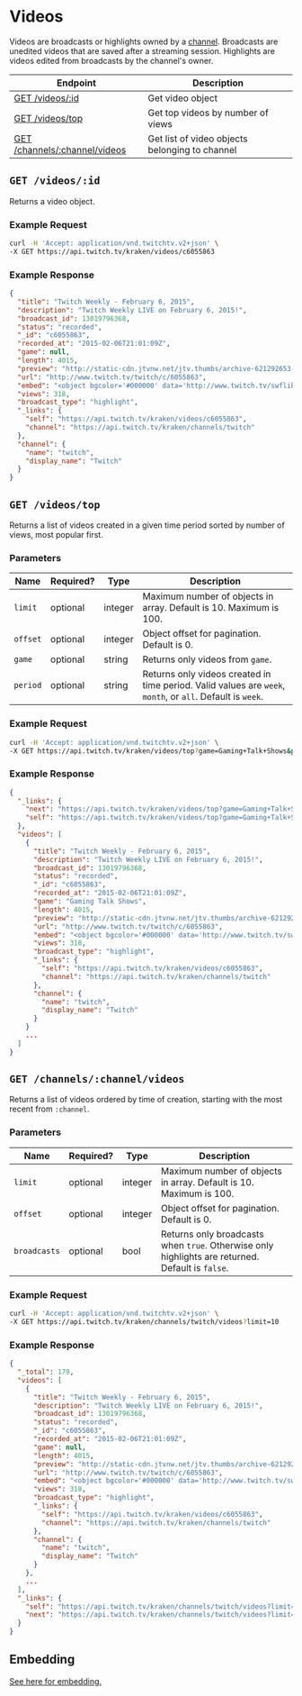 # Videos

Videos are broadcasts or highlights owned by a [channel][channels]. Broadcasts are unedited videos that are saved after a streaming session. Highlights are videos edited from broadcasts by the channel's owner.

| Endpoint | Description |
| ---- | --------------- |
| [GET /videos/:id](/v2_resources/videos.md#get-videosid) | Get video object|
| [GET /videos/top](/v2_resources/videos.md#get-videostop) | Get top videos by number of views |
| [GET /channels/:channel/videos](/v2_resources/videos.md#get-channelschannelvideos) | Get list of video objects belonging to channel |

[channels]: /v2_resources/channels.md

## `GET /videos/:id`

Returns a video object.

### Example Request

```bash
curl -H 'Accept: application/vnd.twitchtv.v2+json' \
-X GET https://api.twitch.tv/kraken/videos/c6055863
```

### Example Response

```json
{
  "title": "Twitch Weekly - February 6, 2015",
  "description": "Twitch Weekly LIVE on February 6, 2015!",
  "broadcast_id": 13019796368,
  "status": "recorded",
  "_id": "c6055863",
  "recorded_at": "2015-02-06T21:01:09Z",
  "game": null,
  "length": 4015,
  "preview": "http://static-cdn.jtvnw.net/jtv.thumbs/archive-621292653-320x240.jpg",
  "url": "http://www.twitch.tv/twitch/c/6055863",
  "embed": "<object bgcolor='#000000' data='http://www.twitch.tv/swflibs/TwitchPlayer.swf' height='300' id='clip_embed_player_flash' type='application/x-shockwave-flash' width='400'>\n<param name='movie' value='http://www.twitch.tv/swflibs/TwitchPlayer.swf' />\n<param name='allowScriptAccess' value='always' />\n<param name='allowNetworking' value='all' />\n<param name='allowFullScreen' value='true' />\n<param name='flashvars' value='title=Twitch%2BWeekly%2B-%2BFebruary%2B6%252C%2B2015&amp;channel=twitch&amp;auto_play=false&amp;start_volume=25&amp;videoId=c6055863' />\n</object>\n",
  "views": 318,
  "broadcast_type": "highlight",
  "_links": {
    "self": "https://api.twitch.tv/kraken/videos/c6055863",
    "channel": "https://api.twitch.tv/kraken/channels/twitch"
  },
  "channel": {
    "name": "twitch",
    "display_name": "Twitch"
  }
}
```

## `GET /videos/top`

Returns a list of videos created in a given time period sorted by number of views, most popular first.

### Parameters

<table>
    <thead>
        <tr>
            <th>Name</th>
            <th>Required?</th>
            <th width="50">Type</th>
            <th width=100%>Description</th>
        </tr>
    </thead>
    <tbody>
        <tr>
            <td><code>limit</code></td>
            <td>optional</td>
            <td>integer</td>
            <td>Maximum number of objects in array. Default is 10. Maximum is 100.</td>
        </tr>
        <tr>
            <td><code>offset</code></td>
            <td>optional</td>
            <td>integer</td>
            <td>Object offset for pagination. Default is 0.</td>
        </tr>
        <tr>
            <td><code>game</code></td>
            <td>optional</td>
            <td>string</td>
            <td>Returns only videos from <code>game</code>.</td>
        </tr>
        <tr>
            <td><code>period</code></td>
            <td>optional</td>
            <td>string</td>
            <td>Returns only videos created in time period. Valid values are <code>week</code>, <code>month</code>, or <code>all</code>. Default is <code>week</code>.</td>
        </tr>
    </tbody>
</table>

### Example Request

```bash
curl -H 'Accept: application/vnd.twitchtv.v2+json' \
-X GET https://api.twitch.tv/kraken/videos/top?game=Gaming+Talk+Shows&period=month
```

### Example Response

```json
{
  "_links": {
    "next": "https://api.twitch.tv/kraken/videos/top?game=Gaming+Talk+Shows&limit=10&offset=10&period=month",
    "self": "https://api.twitch.tv/kraken/videos/top?game=Gaming+Talk+Shows&limit=10&offset=0&period=month"
  },
  "videos": [
    {
      "title": "Twitch Weekly - February 6, 2015",
      "description": "Twitch Weekly LIVE on February 6, 2015!",
      "broadcast_id": 13019796368,
      "status": "recorded",
      "_id": "c6055863",
      "recorded_at": "2015-02-06T21:01:09Z",
      "game": "Gaming Talk Shows",
      "length": 4015,
      "preview": "http://static-cdn.jtvnw.net/jtv.thumbs/archive-621292653-320x240.jpg",
      "url": "http://www.twitch.tv/twitch/c/6055863",
      "embed": "<object bgcolor='#000000' data='http://www.twitch.tv/swflibs/TwitchPlayer.swf' height='300' id='clip_embed_player_flash' type='application/x-shockwave-flash' width='400'>\n<param name='movie' value='http://www.twitch.tv/swflibs/TwitchPlayer.swf' />\n<param name='allowScriptAccess' value='always' />\n<param name='allowNetworking' value='all' />\n<param name='allowFullScreen' value='true' />\n<param name='flashvars' value='title=Twitch%2BWeekly%2B-%2BFebruary%2B6%252C%2B2015&amp;channel=twitch&amp;auto_play=false&amp;start_volume=25&amp;videoId=c6055863' />\n</object>\n",
      "views": 318,
      "broadcast_type": "highlight",
      "_links": {
        "self": "https://api.twitch.tv/kraken/videos/c6055863",
        "channel": "https://api.twitch.tv/kraken/channels/twitch"
      },
      "channel": {
        "name": "twitch",
        "display_name": "Twitch"
      }
    }
    ...
  ]
}
```

## `GET /channels/:channel/videos`

Returns a list of videos ordered by time of creation, starting with the most recent from `:channel`.

### Parameters

<table>
    <thead>
        <tr>
            <th>Name</th>
            <th>Required?</th>
            <th width="50">Type</th>
            <th width=100%>Description</th>
        </tr>
    </thead>
    <tbody>
        <tr>
            <td><code>limit</code></td>
            <td>optional</td>
            <td>integer</td>
            <td>Maximum number of objects in array. Default is 10. Maximum is 100.</td>
        </tr>
        <tr>
            <td><code>offset</code></td>
            <td>optional</td>
            <td>integer</td>
            <td>Object offset for pagination. Default is 0.</td>
        </tr>
        <tr>
            <td><code>broadcasts</code></td>
            <td>optional</td>
            <td>bool</td>
            <td>Returns only broadcasts when <code>true</code>. Otherwise only highlights are returned. Default is <code>false</code>.</td>
        </tr>
    </tbody>
</table>

### Example Request

```bash
curl -H 'Accept: application/vnd.twitchtv.v2+json' \
-X GET https://api.twitch.tv/kraken/channels/twitch/videos?limit=10
```

### Example Response

```json
{
  "_total": 179,
  "videos": [
    {
      "title": "Twitch Weekly - February 6, 2015",
      "description": "Twitch Weekly LIVE on February 6, 2015!",
      "broadcast_id": 13019796368,
      "status": "recorded",
      "_id": "c6055863",
      "recorded_at": "2015-02-06T21:01:09Z",
      "game": null,
      "length": 4015,
      "preview": "http://static-cdn.jtvnw.net/jtv.thumbs/archive-621292653-320x240.jpg",
      "url": "http://www.twitch.tv/twitch/c/6055863",
      "embed": "<object bgcolor='#000000' data='http://www.twitch.tv/swflibs/TwitchPlayer.swf' height='300' id='clip_embed_player_flash' type='application/x-shockwave-flash' width='400'>\n<param name='movie' value='http://www.twitch.tv/swflibs/TwitchPlayer.swf' />\n<param name='allowScriptAccess' value='always' />\n<param name='allowNetworking' value='all' />\n<param name='allowFullScreen' value='true' />\n<param name='flashvars' value='title=Twitch%2BWeekly%2B-%2BFebruary%2B6%252C%2B2015&amp;channel=twitch&amp;auto_play=false&amp;start_volume=25&amp;videoId=c6055863' />\n</object>\n",
      "views": 318,
      "broadcast_type": "highlight",
      "_links": {
        "self": "https://api.twitch.tv/kraken/videos/c6055863",
        "channel": "https://api.twitch.tv/kraken/channels/twitch"
      },
      "channel": {
        "name": "twitch",
        "display_name": "Twitch"
      }
    },
    ...
  ],
  "_links": {
    "self": "https://api.twitch.tv/kraken/channels/twitch/videos?limit=10&offset=0",
    "next": "https://api.twitch.tv/kraken/channels/twitch/videos?limit=10&offset=10"
  }
}
```

## Embedding

[See here for embedding.][embedding]

[embedding]: /embedding.md#embedding-streams-vods-and-chat
